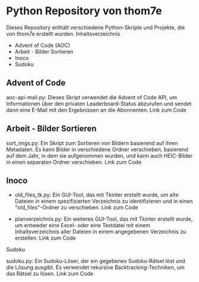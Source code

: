 # Python Repository von thom7e

Dieses Repository enthält verschiedene Python-Skripte und Projekte, die von thom7e erstellt wurden.
Inhaltsverzeichnis

+  Advent of Code (AOC)
+  Arbeit - Bilder Sortieren
+  Inoco
+  Sudoku

## Advent of Code

aoc-api-mail.py: Dieses Skript verwendet die Advent of Code API, um Informationen über den privaten Leaderboard-Status abzurufen und sendet dann eine E-Mail mit den Ergebnissen an die Abonnenten. Link zum Code

## Arbeit - Bilder Sortieren

sort_imgs.py: Ein Skript zum Sortieren von Bildern basierend auf ihren Metadaten. Es kann Bilder in verschiedene Ordner verschieben, basierend auf dem Jahr, in dem sie aufgenommen wurden, und kann auch HEIC-Bilder in einen separaten Ordner verschieben. Link zum Code

## Inoco

+ old_files_tk.py: Ein GUI-Tool, das mit Tkinter erstellt wurde, um alte Dateien in einem spezifizierten Verzeichnis zu identifizieren und in einen "old_files"-Ordner zu verschieben. Link zum Code

+ planverzeichnis.py: Ein weiteres GUI-Tool, das mit Tkinter erstellt wurde, um entweder eine Excel- oder eine Textdatei mit einem Inhaltsverzeichnis aller Dateien in einem angegebenen Verzeichnis zu erstellen. Link zum Code

Sudoku

sudoku.py: Ein Sudoku-Löser, der ein gegebenes Sudoku-Rätsel löst und die Lösung ausgibt. Es verwendet rekursive Backtracking-Techniken, um das Rätsel zu lösen. Link zum Code
